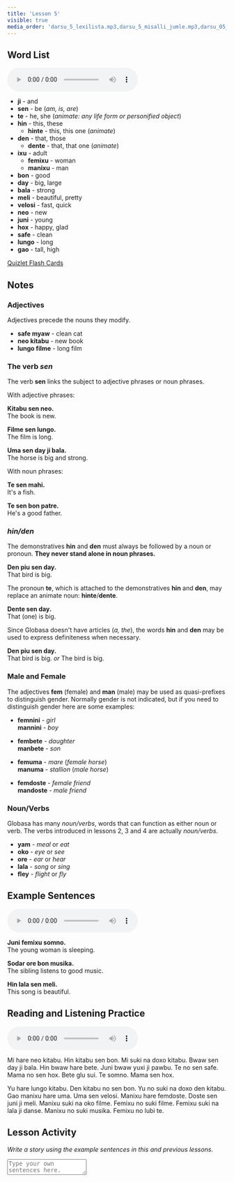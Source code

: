 ```yaml
---
title: 'Lesson 5'
visible: true
media_order: 'darsu_5_lexilista.mp3,darsu_5_misalli_jumle.mp3,darsu_05_doxoli_abyasa.mp3'
---
```


## Word List

<audio controls>
 <source src="/darsu/05/darsu_5_lexilista.mp3" type="audio/mp3" />
 <p>Your user agent does not support the HTML5 Audio element.</p>
</audio>

* **ji** - and
* **sen** - be (_am, is, are_)
* **te** - he, she (_animate: any life form or personified object_)
* **hin** - this, these
  * **hinte** - this, this one (_animate_)
* **den** - that, those
  * **dente** - that, that one (_animate_)
* **ixu** - adult
  * **femixu** - woman
  * **manixu** - man
* **bon** - good
* **day** - big, large
* **bala** - strong
* **meli** - beautiful, pretty
* **velosi** - fast, quick
* **neo** - new
* **juni** - young
* **hox** - happy, glad
* **safe** - clean
* **lungo** - long 
* **gao** - tall, high

[Quizlet Flash Cards](https://quizlet.com/556030832/globasa-101-lesson-5-flash-cards/)

## Notes

### Adjectives

Adjectives precede the nouns they modify.

* **safe myaw** - clean cat
* **neo kitabu** - new book
* **lungo filme** - long film

### The verb _sen_

The verb **sen** links the subject to adjective phrases or noun phrases.

With adjective phrases: 

**Kitabu sen neo.**  
The book is new.

**Filme sen lungo.**   
The film is long.

**Uma sen day ji bala.**  
The horse is big and strong.

With noun phrases:

**Te sen mahi.**  
It's a fish.

**Te sen bon patre.**  
He's a good father. 

### _hin/den_

The demonstratives **hin** and **den** must always be followed by a noun or pronoun. **They never stand alone in noun phrases.** 

**Den piu sen day.**  
That bird is big.

The pronoun **te**, which is attached to the demonstratives **hin** and **den**, may replace an animate noun: **hinte**/**dente**.

**Dente sen day.**  
That (one) is big. 

Since Globasa doesn't have articles (_a, the_), the words **hin** and **den** may be used to express definiteness when necessary. 

**Den piu sen day.**  
That bird is big. _or_ The bird is big. 
 
### Male and Female

The adjectives **fem** (female) and **man** (male) may be used as quasi-prefixes to distinguish gender. Normally gender is not indicated, but if you need to distinguish gender here are some examples:

* **femnini** - _girl_  
**mannini** - _boy_

* **fembete** - _daughter_  
**manbete** - _son_

* **femuma** - _mare_ (_female horse_)  
**manuma** - _stallion_ (_male horse_)

* **femdoste** - _female friend_  
**mandoste** - _male friend_ 

### Noun/Verbs

Globasa has many _noun/verbs_, words that can function as either noun or verb. The verbs introduced in lessons 2, 3 and 4 are actually _noun/verbs_. 

* **yam** - _meal_ or _eat_
* **oko** - _eye_ or _see_
* **ore** - _ear_ or _hear_
* **lala** - _song_ or _sing_
* **fley** - _flight_ or _fly_

## Example Sentences

<audio controls>
 <source src="/darsu/05/darsu_5_misalli_jumle.mp3" type="audio/mp3" />
 <p>Your user agent does not support the HTML5 Audio element.</p>
</audio>

**Juni femixu somno.**  
The young woman is sleeping.

**Sodar ore bon musika.**  
The sibling listens to good music.

**Hin lala sen meli.**  
This song is beautiful.

## Reading and Listening Practice

<audio controls>
 <source src="/darsu/05/darsu_05_doxoli_abyasa.mp3" type="audio/mp3" />
 <p>Your user agent does not support the HTML5 Audio element.</p>
</audio>

Mi hare neo kitabu. Hin kitabu sen bon. Mi suki na doxo kitabu. Bwaw sen day ji bala. Hin bwaw hare bete. Juni bwaw yuxi ji pawbu. Te no sen safe. Mama no sen hox. Bete glu sui. Te somno. Mama sen hox. 

Yu hare lungo kitabu. Den kitabu no sen bon. Yu no suki na doxo den kitabu. Gao manixu hare uma. Uma sen velosi. Manixu hare femdoste. Doste sen juni ji meli. Manixu suki na oko filme. Femixu no suki filme. Femixu suki na lala ji danse. Manixu no suki musika. Femixu no lubi te.

## Lesson Activity

_Write a story using the example sentences in this and previous lessons._

<textarea width="100%" spellcheck="false" placeholder="Type your own sentences here."></textarea>